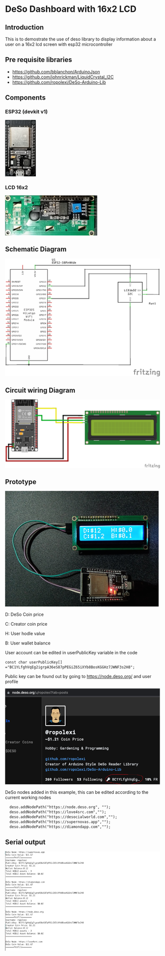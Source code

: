 # DeSo Dashboard with 16x2 LCD

## Introduction
This is to demostrate the use of deso library to display information about a user on a 16x2 lcd screen with esp32 microcontroller 

## Pre requisite libraries
- https://github.com/bblanchon/ArduinoJson
- https://github.com/johnrickman/LiquidCrystal_I2C
- https://github.com/ropolexi/DeSo-Arduino-Lib

## Components
### ESP32 (devkit v1)

<img src="img/esp32.jpg" width="100"/>

### LCD 16x2

<img src="img/lcd.jpg" width="300"/>

## Schematic Diagram
![Schematic](img/esp32_circuit_lcd_schem.jpg)

## Circuit wiring Diagram
![Circuit](img/esp32_circuit_lcd_bb.jpg)

## Prototype

![Circuit](img/circuit1.jpg)

D: DeSo Coin price

C: Creator coin price

H: User hodle value

B: User wallet balance

User account can be edited in userPublicKey variable in the code
```
const char userPublicKey[] ="BC1YLfghVqEg2igrpA36eS87pPEGiZ65iXYb8BosKGGHz7JWNF3s2H8";
```

Public key can be found out by going to https://node.deso.org/ and user profile

<img src="img/key_find.png" width="600"/>

DeSo nodes added in this example, this can be edited according to the current working nodes
```
  deso.addNodePath("https://node.deso.org", "");
  deso.addNodePath("https://love4src.com","");
  deso.addNodePath("https://desocialworld.com","");
  deso.addNodePath("https://supernovas.app","");
  deso.addNodePath("https://diamondapp.com","");
  ```

## Serial output
![Schematic](img/Serial_out.png)

